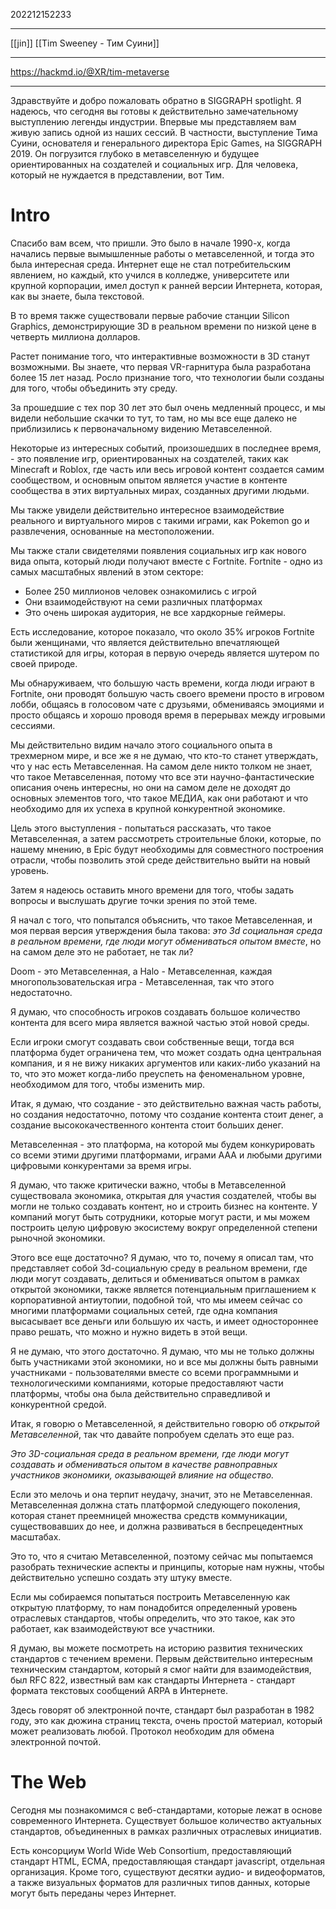 202212152233
***
[[jin]] [[Tim Sweeney - Тим Суини]]
***
https://hackmd.io/@XR/tim-metaverse
***
Здравствуйте и добро пожаловать обратно в SIGGRAPH spotlight. Я надеюсь, что сегодня вы готовы к действительно замечательному выступлению легенды индустрии. Впервые мы представляем вам живую запись одной из наших сессий. В частности, выступление Тима Суини, основателя и генерального директора Epic Games, на SIGGRAPH 2019. Он погрузится глубоко в метавселенную и будущее ориентированных на создателей и социальных игр. Для человека, который не нуждается в представлении, вот Тим.

# Intro
Спасибо вам всем, что пришли. Это было в начале 1990-х, когда начались первые вымышленные работы о метавселенной, и тогда это была интересная среда. Интернет еще не стал потребительским явлением, но каждый, кто учился в колледже, университете или крупной корпорации, имел доступ к ранней версии Интернета, которая, как вы знаете, была текстовой.

В то время также существовали первые рабочие станции Silicon Graphics, демонстрирующие 3D в реальном времени по низкой цене в четверть миллиона долларов.  
  
Растет понимание того, что интерактивные возможности в 3D станут возможными. Вы знаете, что первая VR-гарнитура была разработана более 15 лет назад. Росло признание того, что технологии были созданы для того, чтобы объединить эту среду.  
  
За прошедшие с тех пор 30 лет это был очень медленный процесс, и мы видели небольшие скачки то тут, то там, но мы все еще далеко не приблизились к первоначальному видению Метавселенной.  
  
Некоторые из интересных событий, произошедших в последнее время, - это появление игр, ориентированных на создателей, таких как Minecraft и Roblox, где часть или весь игровой контент создается самим сообществом, и основным опытом является участие в контенте сообщества в этих виртуальных мирах, созданных другими людьми.

Мы также увидели действительно интересное взаимодействие реального и виртуального миров с такими играми, как Pokemon go и развлечения, основанные на местоположении.  
  
Мы также стали свидетелями появления социальных игр как нового вида опыта, который люди получают вместе с Fortnite. Fortnite - одно из самых масштабных явлений в этом секторе:

- Более 250 миллионов человек ознакомились с игрой  
- Они взаимодействуют на семи различных платформах  
- Это очень широкая аудитория, не все хардкорные геймеры.

Есть исследование, которое показало, что около 35% игроков Fortnite были женщинами, что является действительно впечатляющей статистикой для игры, которая в первую очередь является шутером по своей природе.

Мы обнаруживаем, что большую часть времени, когда люди играют в Fortnite, они проводят большую часть своего времени просто в игровом лобби, общаясь в голосовом чате с друзьями, обмениваясь эмоциями и просто общаясь и хорошо проводя время в перерывах между игровыми сессиями.  
  
Мы действительно видим начало этого социального опыта в трехмерном мире, и все же я не думаю, что кто-то станет утверждать, что у нас есть Метавселенная. На самом деле никто толком не знает, что такое Метавселенная, потому что все эти научно-фантастические описания очень интересны, но они на самом деле не доходят до основных элементов того, что такое МЕДИА, как они работают и что необходимо для их успеха в крупной конкурентной экономике.

Цель этого выступления - попытаться рассказать, что такое Метавселенная, а затем рассмотреть строительные блоки, которые, по нашему мнению, в Epic будут необходимы для совместного построения отрасли, чтобы позволить этой среде действительно выйти на новый уровень.  
  
Затем я надеюсь оставить много времени для того, чтобы задать вопросы и выслушать другие точки зрения по этой теме.  
  
Я начал с того, что попытался объяснить, что такое Метавселенная, и моя первая версия утверждения была такова: *это 3d социальная среда в реальном времени, где люди могут обмениваться опытом вместе*, но на самом деле это не работает, не так ли?  
  
Doom - это Метавселенная, а Halo - Метавселенная, каждая многопользовательская игра - Метавселенная, так что этого недостаточно.

Я думаю, что способность игроков создавать большое количество контента для всего мира является важной частью этой новой среды.  
  
Если игроки смогут создавать свои собственные вещи, тогда вся платформа будет ограничена тем, что может создать одна центральная компания, и я не вижу никаких аргументов или каких-либо указаний на то, что это может когда-либо преуспеть на феноменальном уровне, необходимом для того, чтобы изменить мир.

Итак, я думаю, что создание - это действительно важная часть работы, но создания недостаточно, потому что создание контента стоит денег, а создание высококачественного контента стоит больших денег.  
  
Метавселенная - это платформа, на которой мы будем конкурировать со всеми этими другими платформами, играми ААА и любыми другими цифровыми конкурентами за время игры.  
  
Я думаю, что также критически важно, чтобы в Метавселенной существовала экономика, открытая для участия создателей, чтобы вы могли не только создавать контент, но и строить бизнес на контенте. У компаний могут быть сотрудники, которые могут расти, и мы можем построить целую цифровую экосистему вокруг определенной степени рыночной экономики.

Этого все еще достаточно? Я думаю, что то, почему я описал там, что представляет собой 3d-социальную среду в реальном времени, где люди могут создавать, делиться и обмениваться опытом в рамках открытой экономики, также является потенциальным приглашением к корпоративной антиутопии, подобной той, что мы имеем сейчас со многими платформами социальных сетей, где одна компания высасывает все деньги или большую их часть, и имеет одностороннее право решать, что можно и нужно видеть в этой вещи.

Я не думаю, что этого достаточно. Я думаю, что мы не только должны быть участниками этой экономики, но и все мы должны быть равными участниками - пользователями вместе со всеми программными и технологическими компаниями, которые предоставляют части платформы, чтобы она была действительно справедливой и конкурентной средой.  
  
Итак, я говорю о Метавселенной, я действительно говорю об *открытой Метавселенной*, так что давайте попробуем сделать это еще раз.  
  
*Это 3D-социальная среда в реальном времени, где люди могут создавать и обмениваться опытом в качестве равноправных участников экономики, оказывающей влияние на общество.*

Если это мелочь и она терпит неудачу, значит, это не Метавселенная. Метавселенная должна стать платформой следующего поколения, которая станет преемницей множества средств коммуникации, существовавших до нее, и должна развиваться в беспрецедентных масштабах.  
  
Это то, что я считаю Метавселенной, поэтому сейчас мы попытаемся разобрать технические аспекты и принципы, которые нам нужны, чтобы действительно успешно создать эту штуку вместе.

Если мы собираемся попытаться построить Метавселенную как открытую платформу, то нам понадобится определенный уровень отраслевых стандартов, чтобы определить, что это такое, как это работает, как взаимодействуют все участники.  
  
Я думаю, вы можете посмотреть на историю развития технических стандартов с течением времени. Первым действительно интересным техническим стандартом, который я смог найти для взаимодействия, был RFC 822, известный вам как стандарты Интернета - стандарт формата текстовых сообщений ARPA в Интернете.  
  
Здесь говорят об электронной почте, стандарт был разработан в 1982 году, это как дюжина страниц текста, очень простой материал, который может реализовать любой. Протокол необходим для обмена электронной почтой.

# The Web

Сегодня мы познакомимся с веб-стандартами, которые лежат в основе современного Интернета. Существует большое количество актуальных стандартов, объединенных в рамках различных отраслевых инициатив.

Есть консорциум World Wide Web Consortium, предоставляющий стандарт HTML, ECMA, предоставляющая стандарт javascript, отдельная организация. Кроме того, существуют десятки аудио- и видеоформатов, а также визуальных форматов для различных типов данных, которые могут быть переданы через Интернет.
